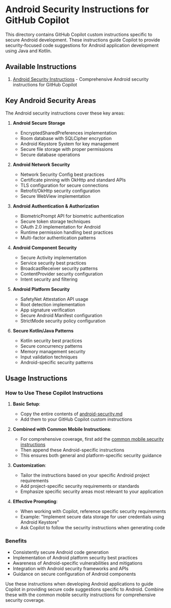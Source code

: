 # Android Security Instructions for GitHub Copilot

This directory contains GitHub Copilot custom instructions specific to secure Android development. These instructions guide Copilot to provide security-focused code suggestions for Android application development using Java and Kotlin.

## Available Instructions

1. [Android Security Instructions](./android-security.md) - Comprehensive Android security instructions for GitHub Copilot

## Key Android Security Areas

The Android security instructions cover these key areas:

1. **Android Secure Storage**
   - EncryptedSharedPreferences implementation
   - Room database with SQLCipher encryption
   - Android Keystore System for key management
   - Secure file storage with proper permissions
   - Secure database operations

2. **Android Network Security**
   - Network Security Config best practices
   - Certificate pinning with OkHttp and standard APIs
   - TLS configuration for secure connections
   - Retrofit/OkHttp security configuration
   - Secure WebView implementation

3. **Android Authentication & Authorization**
   - BiometricPrompt API for biometric authentication
   - Secure token storage techniques
   - OAuth 2.0 implementation for Android
   - Runtime permission handling best practices
   - Multi-factor authentication patterns

4. **Android Component Security**
   - Secure Activity implementation
   - Service security best practices
   - BroadcastReceiver security patterns
   - ContentProvider security configuration
   - Intent security and filtering

5. **Android Platform Security**
   - SafetyNet Attestation API usage
   - Root detection implementation
   - App signature verification
   - Secure Android Manifest configuration
   - StrictMode security policy configuration

6. **Secure Kotlin/Java Patterns**
   - Kotlin security best practices
   - Secure concurrency patterns
   - Memory management security
   - Input validation techniques
   - Android-specific security patterns

## Usage Instructions

### How to Use These Copilot Instructions

1. **Basic Setup**:
   - Copy the entire contents of [android-security.md](./android-security.md)
   - Add them to your GitHub Copilot custom instructions

2. **Combined with Common Mobile Instructions**:
   - For comprehensive coverage, first add the [common mobile security instructions](../common/mobile-security-common.md)
   - Then append these Android-specific instructions
   - This ensures both general and platform-specific security guidance

3. **Customization**:
   - Tailor the instructions based on your specific Android project requirements
   - Add project-specific security requirements or standards
   - Emphasize specific security areas most relevant to your application

4. **Effective Prompting**:
   - When working with Copilot, reference specific security requirements
   - Example: "Implement secure data storage for user credentials using Android Keystore"
   - Ask Copilot to follow the security instructions when generating code

### Benefits

- Consistently secure Android code generation
- Implementation of Android platform security best practices
- Awareness of Android-specific vulnerabilities and mitigations
- Integration with Android security frameworks and APIs
- Guidance on secure configuration of Android components

Use these instructions when developing Android applications to guide Copilot in providing secure code suggestions specific to Android. Combine these with the common mobile security instructions for comprehensive security coverage.
